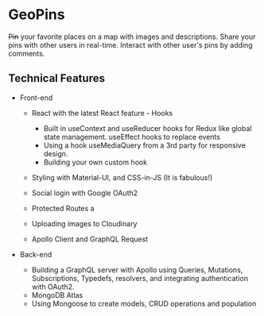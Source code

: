 # GeoPins

~~Pin~~ your favorite places on a map with images and descriptions. Share your pins with other users in real-time. Interact with other user's pins by adding comments.

## Technical Features

- Front-end

  - React with the latest React feature - Hooks

    * Built in useContext and useReducer hooks for Redux like global state management. useEffect hooks to replace events
    * Using a hook useMediaQuery from a 3rd party for responsive design.
    * Building your own custom hook

  - Styling with Material-UI, and CSS-in-JS (It is fabulous!)
  - Social login with Google OAuth2
  - Protected Routes a
  - Uploading images to Cloudinary
  - Apollo Client and GraphQL Request

- Back-end

  * Building a GraphQL server with Apollo using Queries, Mutations, Subscriptions, Typedefs, resolvers, and integrating authentication with OAuth2.
  * MongoDB Atlas
  * Using Mongoose to create models, CRUD operations and population
